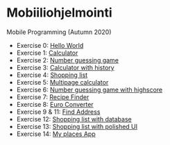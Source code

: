 # Mobiiliohjelmointi

Mobile Programming (Autumn 2020)

- Exercise 0: [Hello World](/firstapp/App.js)
- Exercise 1: [Calculator](/Calculator/App.js)
- Exercise 2: [Number guessing game](/number_guessing_game/App.js)
- Exercise 3: [Calculator with history](/calculator_with_history/App.js)
- Exercise 4: [Shopping list](/shopping_list/App.js)
- Exercise 5: [Multipage calculator](/multipage_calculator/App.js)
- Exercise 6: [Number guessing game with highscore](/number_guessing_game_with_highscore/App.js)
- Exercise 7: [Recipe Finder](/recipe_finder/App.js)
- Exercise 8: [Euro Converter](/euro_converter/App.js)
- Exercise 9 & 11: [Find Address](/find_address/App.js)
- Exercise 12: [Shopping list with database](/shopping_list_with_db/App.js)
- Exercise 13: [Shopping list with polished UI](/shopping_list_with_polished_UI/App.js)
- Exercise 14: [My places App](/my_places_app/App.js)

